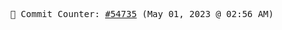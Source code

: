 <p align="center">
    <samp>
        📮 Commit Counter: <a href="https://github.com/Javascript-void0/Javascript-void0/commits/main">#54735</a> (May 01, 2023 @ 02:56 AM)
    </samp>
</p>